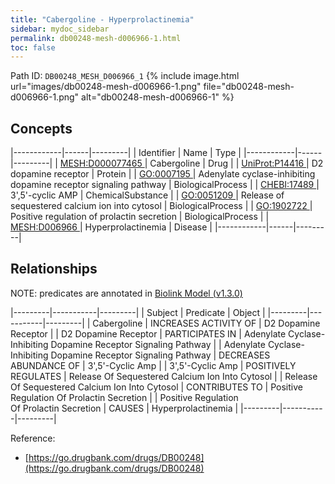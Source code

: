 ```yaml
---
title: "Cabergoline - Hyperprolactinemia"
sidebar: mydoc_sidebar
permalink: db00248-mesh-d006966-1.html
toc: false 
---
```



Path ID: `DB00248_MESH_D006966_1`
{% include image.html url="images/db00248-mesh-d006966-1.png" file="db00248-mesh-d006966-1.png" alt="db00248-mesh-d006966-1" %}

## Concepts

|------------|------|---------|
| Identifier | Name | Type    |
|------------|------|---------|
| <a href="https://identifiers.org/MESH:D000077465">MESH:D000077465 </a> | Cabergoline | Drug |
| <a href="https://identifiers.org/UniProt:P14416">UniProt:P14416 </a> | D2 dopamine receptor | Protein |
| <a href="https://identifiers.org/GO:0007195">GO:0007195 </a> | Adenylate cyclase-inhibiting dopamine receptor signaling pathway | BiologicalProcess |
| <a href="https://identifiers.org/CHEBI:17489">CHEBI:17489 </a> | 3',5'-cyclic AMP | ChemicalSubstance |
| <a href="https://identifiers.org/GO:0051209">GO:0051209 </a> | Release of sequestered calcium ion into cytosol | BiologicalProcess |
| <a href="https://identifiers.org/GO:1902722">GO:1902722 </a> | Positive regulation of prolactin secretion | BiologicalProcess |
| <a href="https://identifiers.org/MESH:D006966">MESH:D006966 </a> | Hyperprolactinemia | Disease |
|------------|------|---------|

## Relationships


NOTE: predicates are annotated in <a href="https://github.com/biolink/biolink-model/releases/tag/v1.3.0">Biolink Model (v1.3.0)</a>

|---------|-----------|---------|
| Subject | Predicate | Object  |
|---------|-----------|---------|
| Cabergoline | INCREASES ACTIVITY OF | D2 Dopamine Receptor |
| D2 Dopamine Receptor | PARTICIPATES IN | Adenylate Cyclase-Inhibiting Dopamine Receptor Signaling Pathway |
| Adenylate Cyclase-Inhibiting Dopamine Receptor Signaling Pathway | DECREASES ABUNDANCE OF | 3',5'-Cyclic Amp |
| 3',5'-Cyclic Amp | POSITIVELY REGULATES | Release Of Sequestered Calcium Ion Into Cytosol |
| Release Of Sequestered Calcium Ion Into Cytosol | CONTRIBUTES TO | Positive Regulation Of Prolactin Secretion |
| Positive Regulation Of Prolactin Secretion | CAUSES | Hyperprolactinemia |
|---------|-----------|---------|

Reference: 
  - [https://go.drugbank.com/drugs/DB00248](https://go.drugbank.com/drugs/DB00248)
